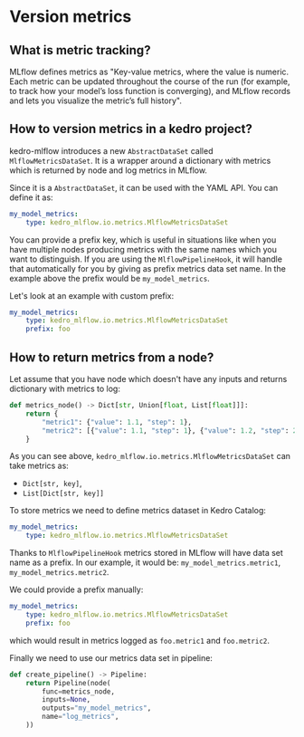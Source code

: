 # Version metrics

## What is metric tracking?

MLflow defines metrics as "Key-value metrics, where the value is numeric. Each metric can be updated throughout the course of the run (for example, to track how your model’s loss function is converging), and MLflow records and lets you visualize the metric’s full history".

## How to version metrics in a kedro project?

kedro-mlflow introduces a new ``AbstractDataSet`` called ``MlflowMetricsDataSet``. It is a wrapper around a dictionary with metrics which is returned by node and log metrics in MLflow.

Since it is a ``AbstractDataSet``, it can be used with the YAML API. You can define it as:

```yaml
my_model_metrics:
    type: kedro_mlflow.io.metrics.MlflowMetricsDataSet
```

You can provide a prefix key, which is useful in situations like when you have multiple nodes producing metrics with the same names which you want to distinguish. If you are using the ``MlflowPipelineHook``, it will handle that automatically for you by giving as prefix metrics data set name. In the example above the prefix would be ``my_model_metrics``.

Let's look at an example with custom prefix:

```yaml
my_model_metrics:
    type: kedro_mlflow.io.metrics.MlflowMetricsDataSet
    prefix: foo
```

## How to return metrics from a node?

Let assume that you have node which doesn't have any inputs and returns dictionary with metrics to log:

```python
def metrics_node() -> Dict[str, Union[float, List[float]]]:
    return {
        "metric1": {"value": 1.1, "step": 1},
        "metric2": [{"value": 1.1, "step": 1}, {"value": 1.2, "step": 2}]
    }
```

As you can see above, ``kedro_mlflow.io.metrics.MlflowMetricsDataSet`` can take metrics as:
 - ``Dict[str, key]``,
 - ``List[Dict[str, key]]``

To store metrics we need to define metrics dataset in Kedro Catalog:

```yaml
my_model_metrics:
    type: kedro_mlflow.io.metrics.MlflowMetricsDataSet
```

Thanks to ``MlflowPipelineHook`` metrics stored in MLflow will have data set name as a prefix. In our example, it would be: ``my_model_metrics.metric1``, ``my_model_metrics.metric2``.

We could provide a prefix manually:

```yaml
my_model_metrics:
    type: kedro_mlflow.io.metrics.MlflowMetricsDataSet
    prefix: foo
```

which would result in metrics logged as ``foo.metric1`` and ``foo.metric2``.

Finally we need to use our metrics data set in pipeline:

```python
def create_pipeline() -> Pipeline:
    return Pipeline(node(
        func=metrics_node,
        inputs=None,
        outputs="my_model_metrics",
        name="log_metrics",
    ))
```
